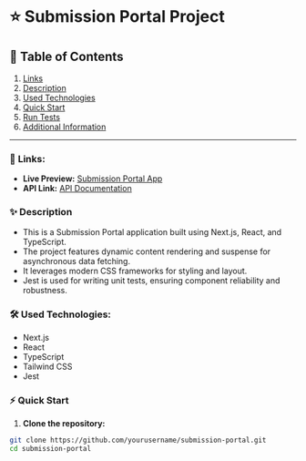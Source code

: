 # ⭐ Submission Portal Project

## 📑 Table of Contents

1. [Links](#-links)
2. [Description](#-description)
3. [Used Technologies](#-used-technologies)
4. [Quick Start](#-quick-start)
5. [Run Tests](#-run-tests)
6. [Additional Information](#-additional-information)

---

### 🔗 **Links:**

- **Live Preview:** [Submission Portal App](#)
- **API Link:** [API Documentation](#)

### ✨ **Description**

- This is a Submission Portal application built using Next.js, React, and TypeScript.
- The project features dynamic content rendering and suspense for asynchronous data fetching.
- It leverages modern CSS frameworks for styling and layout.
- Jest is used for writing unit tests, ensuring component reliability and robustness.

### 🛠️ **Used Technologies:**

- Next.js
- React
- TypeScript
- Tailwind CSS
- Jest

### ⚡ **Quick Start**

1. **Clone the repository:**

```bash
git clone https://github.com/yourusername/submission-portal.git
cd submission-portal
```
